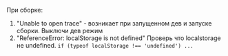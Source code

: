 При сборке:
1. "Unable to open trace" - возникает при запущенном дев и запуске сборки. Выключи дев режим
2. "ReferenceError: localStorage is not defined" Проверь что localstorage не undefined.  `if (typeof localStorage !== 'undefined') ...`
